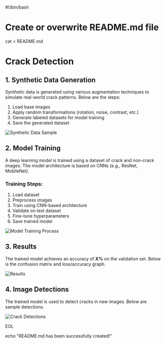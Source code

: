 #!/bin/bash

# Create or overwrite README.md file
cat <<EOL > README.md
# Crack Detection

## 1. Synthetic Data Generation
Synthetic data is generated using various augmentation techniques to simulate real-world crack patterns. Below are the steps:

1. Load base images  
2. Apply random transformations (rotation, noise, contrast, etc.)  
3. Generate labeled datasets for model training  
4. Save the generated dataset  

![Synthetic Data Sample](images/synthetic_data.png)

## 2. Model Training
A deep learning model is trained using a dataset of crack and non-crack images. The model architecture is based on CNNs (e.g., ResNet, MobileNet).

### Training Steps:
1. Load dataset  
2. Preprocess images  
3. Train using CNN-based architecture  
4. Validate on test dataset  
5. Fine-tune hyperparameters  
6. Save trained model  

![Model Training Process](images/model_training.png)

## 3. Results
The trained model achieves an accuracy of **X%** on the validation set. Below is the confusion matrix and loss/accuracy graph.

![Results](images/results.png)

## 4. Image Detections
The trained model is used to detect cracks in new images. Below are sample detections.

![Crack Detections](images/crack_detections.png)

EOL

echo "README.md has been successfully created!"
